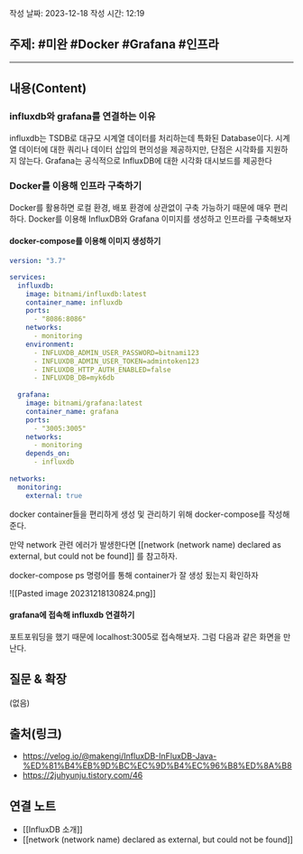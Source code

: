 작성 날짜: 2023-12-18
작성 시간: 12:19

## 주제: #미완 #Docker #Grafana #인프라 
----
## 내용(Content)
### influxdb와 grafana를 연결하는 이유
influxdb는 TSDB로 대규모 시계열 데이터를 처리하는데 특화된 Database이다. 시계열 데이터에 대한 쿼리나 데이터 삽입의 편의성을 제공하지만, 단점은 시각화를 지원하지 않는다. Grafana는 공식적으로 InfluxDB에 대한 시각화 대시보드를 제공한다

### Docker를 이용해 인프라 구축하기

Docker를 활용하면 로컬 환경, 배포 환경에 상관없이 구축 가능하기 때문에 매우 편리하다.  Docker를 이용해 InfluxDB와 Grafana 이미지를 생성하고 인프라를 구축해보자

#### docker-compose를 이용해 이미지 생성하기

```yml
version: "3.7"

services:
  influxdb:
    image: bitnami/influxdb:latest
    container_name: influxdb
    ports:
      - "8086:8086"
    networks:
      - monitoring
    environment:
      - INFLUXDB_ADMIN_USER_PASSWORD=bitnami123
      - INFLUXDB_ADMIN_USER_TOKEN=admintoken123
      - INFLUXDB_HTTP_AUTH_ENABLED=false
      - INFLUXDB_DB=myk6db
  
  grafana:
    image: bitnami/grafana:latest
    container_name: grafana
    ports:
      - "3005:3005"
    networks:
      - monitoring
    depends_on:
      - influxdb
  
networks:
  monitoring:
    external: true
```

docker container들을 편리하게 생성 및 관리하기 위해 docker-compose를 작성해준다.

만약 network 관련 에러가 발생한다면 [[network (network name) declared as external, but could not be found]] 를 참고하자.

docker-compose ps 명령어를 통해 container가 잘 생성 됬는지 확인하자

![[Pasted image 20231218130824.png]]


#### grafana에 접속해 influxdb 연결하기

포트포워딩을 했기 때문에 localhost:3005로 접속해보자. 그럼 다음과 같은 화면을 만난다.



## 질문 & 확장

(없음)

## 출처(링크)
- https://velog.io/@makengi/InfluxDB-InFluxDB-Java-%ED%81%B4%EB%9D%BC%EC%9D%B4%EC%96%B8%ED%8A%B8
- https://2juhyunju.tistory.com/46

## 연결 노트
- [[InfluxDB 소개]]
- [[network (network name) declared as external, but could not be found]]

